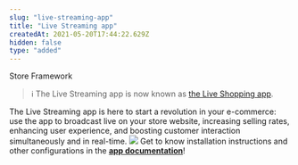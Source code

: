 ```yaml
---
slug: "live-streaming-app"
title: "Live Streaming app"
createdAt: 2021-05-20T17:44:22.629Z
hidden: false
type: "added"
---
```


<div class="badge" id="store-framework">Store Framework</div>

> ℹ️ The Live Streaming app is now known as [the Live Shopping app](https://apps.vtex.com/liveshopping/p).

The Live Streaming app is here to start a revolution in your e-commerce: use the app to broadcast live on your store website, increasing selling rates, enhancing user experience, and boosting customer interaction simultaneously and in real-time.
![](https://cdn.jsdelivr.net/gh/vtexdocs/dev-portal-content@readme-docs/docs/release-notes/90d592a-live-streaming-web_16.png)
Get to know installation instructions and other configurations in the [**app documentation**](https://developers.vtex.com/vtex-developer-docs/docs/vtexventures-livestreaming)!

